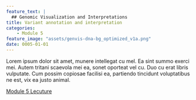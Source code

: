 ```yaml
---
feature_text: |
  ## Genomic Visualization and Interpretations
title: Variant annotation and interpretation
categories:
    - Module 5
feature_image: "assets/genvis-dna-bg_optimized_v1a.png"
date: 0005-01-01
---
```


Lorem ipsum dolor sit amet, munere intellegat cu mel. Ea sint summo exerci mei. Autem tritani scaevola mei ea, sonet oporteat vel cu. Duo cu erat libris vulputate. Cum possim copiosae facilisi ea, partiendo tincidunt voluptatibus ne est, vix ea justo animal.

[Module 5 Lecuture](http://genviz.org/lectures/GenViz_Module5_Lecture.pptx)
